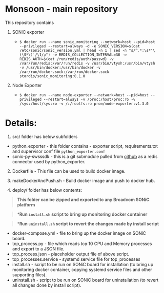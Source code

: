 # Monsoon - main repository

This repository contains 

1. SONIC exporter

    * `$ docker run --name sonic_monitoring --network=host --pid=host --privileged --restart=always -d -e SONIC_VERSION=$(cat /etc/sonic/sonic_version.yml | head -n 1 | sed -n "s/^.*:\s*'\(\S*\)'/\1/p") -e REDIS_COLLECTION_INTERVAL=30 -e REDIS_AUTH=$(cat /run/redis/auth/passwd) -v /var/run/redis:/var/run/redis -v /usr/bin/vtysh:/usr/bin/vtysh -v /usr/bin/docker:/usr/bin/docker -v /var/run/docker.sock:/var/run/docker.sock  stordis/sonic_monitoring:0.1.0`
2. Node Exporter
    * `$ docker run --name node-exporter --network=host --pid=host --privileged --restart=always -v /proc:/host/proc:ro -v /sys:/host/sys:ro -v /:/rootfs:ro prom/node-exporter:v1.3.0`


# Details:

1. src/ folder has below subfolders
- python_exporter - this folder contains - exporter script, requirements.txt and supervisor conf file `python_exporter.conf`
- sonic-py-swsssdk - this is a git submodule pulled from [github](https://github.com/Azure/sonic-py-swsssdk) as a redis connector used by python_exporter.

2. Dockerfile - This file can be used to build docker image.

4. makeDockerAndPush.sh -  Build docker image and push to docker hub.

5. deploy/ folder has below contents:
> **This folder can be zipped and exported to any Broadcom SONiC platform**  

> ***Run `install.sh` script to bring up monitoring docker container**

> ***Run `uninstall.sh` script to revert the changes made by install script**
- docker-compose.yml - file to bring up the docker image on SONiC board.
- top_process.py - file which reads top 10 CPU and Memory processes and export to a JSON file.
- top_process.json - placeholder output file of above script.
- top_processes.service - systemd service file for top_processes
- install.sh  - script to be run on SONiC board for installation (to bring up monitoring docker container, copying systemd service files and other supporting files).
- uninstall.sh  - script to be run on SONiC board for uninstallation (to revert all changes done by install script).
